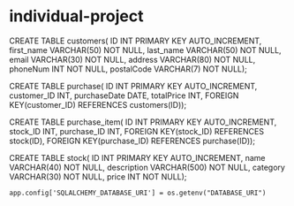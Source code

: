 # individual-project

CREATE TABLE customers(
    ID INT PRIMARY KEY AUTO_INCREMENT,
    first_name VARCHAR(50) NOT NULL,
    last_name VARCHAR(50) NOT NULL,
    email VARCHAR(30) NOT NULL,
    address VARCHAR(80) NOT NULL,
    phoneNum INT NOT NULL,
    postalCode VARCHAR(7) NOT NULL);

CREATE TABLE purchase(
    ID INT PRIMARY KEY AUTO_INCREMENT,
    customer_ID INT,
    purchaseDate DATE,
    totalPrice INT,
    FOREIGN KEY(customer_ID) REFERENCES customers(ID));

CREATE TABLE purchase_item(
    ID INT PRIMARY KEY AUTO_INCREMENT,
    stock_ID INT,
    purchase_ID INT,
    FOREIGN KEY(stock_ID) REFERENCES stock(ID),
    FOREIGN KEY(purchase_ID) REFERENCES purchase(ID));

CREATE TABLE stock(
    ID INT PRIMARY KEY AUTO_INCREMENT,
    name VARCHAR(40) NOT NULL,
    description VARCHAR(500) NOT NULL,
    category VARCHAR(30) NOT NULL,
    price INT NOT NULL);


    app.config['SQLALCHEMY_DATABASE_URI'] = os.getenv("DATABASE_URI")